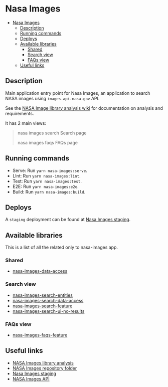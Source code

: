 # Nasa Images

- [Nasa Images](#nasa-images)
  - [Description](#description)
  - [Running commands](#running-commands)
  - [Deploys](#deploys)
  - [Available libraries](#available-libraries)
    - [Shared](#shared)
    - [Search view](#search-view)
    - [FAQs view](#faqs-view)
  - [Useful links](#useful-links)

## Description

Main application entry point for Nasa Images, an application to search NASA images using `images-api.nasa.gov` API.

See the [NASA Image library analysis wiki](https://github.com/plastikaweb/plastikspace/wiki/nasa-image-library-project) for documentation on analysis and requirements.

It has 2 main views:

> nasa images search
> Search page
>
> nasa images faqs
> FAQs page

## Running commands

- Serve: Run `yarn nasa-images:serve`.
- LInt: Run `yarn nasa-images:lint`.
- Test: Run `yarn nasa-images:test`.
- E2E: Run `yarn nasa-images:e2e`.
- Build: Run `yarn nasa-images:build`.

## Deploys

A `staging` deployment can be found at [Nasa Images staging](https://www.nasa-images-staging.plastikaweb.com).

## Available libraries

This is a list of all the related only to nasa-images app.

### Shared

- [nasa-images-data-access](../../libs/nasa-images/data-access/README.md)

### Search view

- [nasa-images-search-entities](../../libs/nasa-images/search/entities/README.md)
- [nasa-images-search-data-access](../../libs/nasa-images/search/data-access/README.md)
- [nasa-images-search-feature](../../libs/nasa-images/search/feature/README.md)
- [nasa-images-search-ui-no-results](../../libs/nasa-images/search/ui/no-results/README.md)

### FAQs view

- [nasa-images-faqs-feature](../../libs/nasa-images/faqs/feature/README.md)

## Useful links

- [NASA Images library analysis](https://github.com/plastikaweb/plastikspace/wiki/nasa-image-library-project)
- [NASA Images repository folder](https://github.com/plastikaweb/plastikspace/tree/develop/apps/nasa-images)
- [Nasa Images staging](https://nasa-images-staging.plastikaweb.com)
- [NASA Images API](https://images.nasa.gov/docs/images.nasa.gov_api_docs.pdf)
